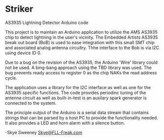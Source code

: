 Striker
=======

AS3935 Lightning Detector Arduino code

This project is to maintain an Arduino application to utilize the AMS AS3935 chip to detect lightning in the 
user's vicinity. The Embedded Artists AS3935 break out board (BoB) is used to ease integration with this small
SMT chip and associated analog antenna circuitry. Thhe interface to the Bob is via I2C using device ID 0. 

Due to a bug on the revision of the AS3935, the Arduino 'Wire' library could not be used. A bing-bang approach using
the TBD library was used. The bug prevents ready access to register 0 as the chip NAKs the read address cycle.

The application uses a library for the I2C interface as well as one for the AS3935 specific functions. The code
provides periodinc tuning of the antenna circuit as well as built-in-test is an auxilary spark generator is 
connected to the system. 

The principle output of the Arduino is a serial data stream that contains strings that can be parsed by a host PC to 
provide the functionality needed. It also provides a LED and horn alarm with a silence button.

-Skye Sweeney
Skye@FLL-Freak.com
